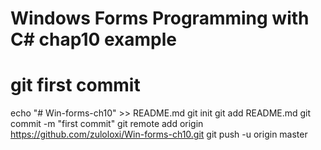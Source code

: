 # Windows Forms Programming with C# chap10 example


# git first commit
echo "# Win-forms-ch10" >> README.md
git init
git add README.md
git commit -m "first commit"
git remote add origin https://github.com/zuloloxi/Win-forms-ch10.git
git push -u origin master

